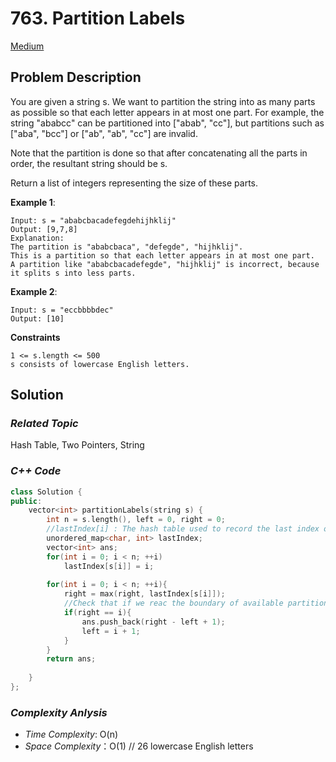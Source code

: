 # 763. Partition Labels
[Medium](https://leetcode.com/problems/partition-labels/description/)

## Problem Description

You are given a string s. We want to partition the string into as many parts as possible so that each letter appears in at most one part. For example, the string "ababcc" can be partitioned into ["abab", "cc"], but partitions such as ["aba", "bcc"] or ["ab", "ab", "cc"] are invalid.

Note that the partition is done so that after concatenating all the parts in order, the resultant string should be s.

Return a list of integers representing the size of these parts.

**Example 1**:
```
Input: s = "ababcbacadefegdehijhklij"
Output: [9,7,8]
Explanation:
The partition is "ababcbaca", "defegde", "hijhklij".
This is a partition so that each letter appears in at most one part.
A partition like "ababcbacadefegde", "hijhklij" is incorrect, because it splits s into less parts.
```
**Example 2**:
```
Input: s = "eccbbbbdec"
Output: [10]
```

**Constraints**
```
1 <= s.length <= 500
s consists of lowercase English letters.
```

## Solution

### _Related Topic_
   Hash Table, Two Pointers, String

### _C++ Code_
```cpp
class Solution {
public:
    vector<int> partitionLabels(string s) {
        int n = s.length(), left = 0, right = 0;
        //lastIndex[i] : The hash table used to record the last index of character 'i' in the array
        unordered_map<char, int> lastIndex;
        vector<int> ans;
        for(int i = 0; i < n; ++i)
            lastIndex[s[i]] = i;
        
        for(int i = 0; i < n; ++i){
            right = max(right, lastIndex[s[i]]);
            //Check that if we reac the boundary of available partition. i.e. the last index of character s[i] is equal to 'i' 
            if(right == i){
                ans.push_back(right - left + 1);
                left = i + 1;
            }
        }
        return ans;
    
    }
};
```

### _Complexity Anlysis_
- _Time Complexity_: O(n)
- _Space Complexity_：O(1) // 26 lowercase English letters
